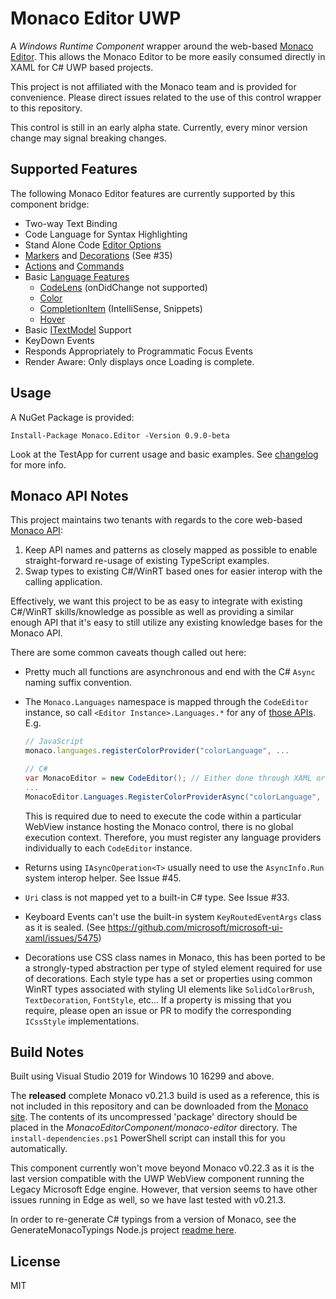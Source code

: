 Monaco Editor UWP
=================
A *Windows Runtime Component* wrapper around the web-based [Monaco Editor](https://microsoft.github.io/monaco-editor/).  This allows the Monaco Editor to be more easily consumed directly in XAML for C# UWP based projects.

This project is not affiliated with the Monaco team and is provided for convenience.  Please direct issues related to the use of this control wrapper to this repository.

This control is still in an early alpha state.  Currently, every minor version change may signal breaking changes.


Supported Features
------------------
The following Monaco Editor features are currently supported by this component bridge:

- Two-way Text Binding
- Code Language for Syntax Highlighting
- Stand Alone Code [Editor Options](https://microsoft.github.io/monaco-editor/api/interfaces/monaco.editor.ieditoroptions.html)
- [Markers](https://microsoft.github.io/monaco-editor/api/modules/monaco.editor.html#setmodelmarkers) and [Decorations](https://microsoft.github.io/monaco-editor/api/interfaces/monaco.editor.imodeldeltadecoration.html) (See #35)
- [Actions](https://microsoft.github.io/monaco-editor/api/interfaces/monaco.editor.istandalonecodeeditor.html#addaction) and [Commands](https://microsoft.github.io/monaco-editor/api/interfaces/monaco.editor.istandalonecodeeditor.html#addcommand)
- Basic [Language Features](https://code.visualstudio.com/api/language-extensions/programmatic-language-features)
  - [CodeLens](https://microsoft.github.io/monaco-editor/api/modules/monaco.languages.html#registercodelensprovider) (onDidChange not supported)
  - [Color](https://microsoft.github.io/monaco-editor/api/modules/monaco.languages.html#registercolorprovider)
  - [CompletionItem](https://microsoft.github.io/monaco-editor/api/modules/monaco.languages.html#registercompletionitemprovider) (IntelliSense, Snippets)
  - [Hover](https://microsoft.github.io/monaco-editor/api/modules/monaco.languages.html#registerhoverprovider)
- Basic [ITextModel](https://microsoft.github.io/monaco-editor/api/interfaces/monaco.editor.itextmodel.html) Support
- KeyDown Events
- Responds Appropriately to Programmatic Focus Events
- Render Aware: Only displays once Loading is complete.


Usage
-----

A NuGet Package is provided:

```
Install-Package Monaco.Editor -Version 0.9.0-beta
```

Look at the TestApp for current usage and basic examples.
See [changelog](changelog.md) for more info.


Monaco API Notes
----------------
This project maintains two tenants with regards to the core web-based [Monaco API](https://microsoft.github.io/monaco-editor/api/index.html):

  1. Keep API names and patterns as closely mapped as possible to enable straight-forward re-usage of existing TypeScript examples.
  2. Swap types to existing C#/WinRT based ones for easier interop with the calling application.

Effectively, we want this project to be as easy to integrate with existing C#/WinRT skills/knowledge as possible as well as providing a similar enough API that it's easy to still utilize any existing knowledge bases for the Monaco API.

There are some common caveats though called out here:

  - Pretty much all functions are asynchronous and end with the C# `Async` naming suffix convention.
  - The `Monaco.Languages` namespace is mapped through the `CodeEditor` instance, so call `<Editor Instance>.Languages.*` for any of [those APIs](https://microsoft.github.io/monaco-editor/api/modules/monaco.languages.html). E.g.

    ```javascript
    // JavaScript
    monaco.languages.registerColorProvider("colorLanguage", ...
    ```

    ```csharp
    // C#
    var MonacoEditor = new CodeEditor(); // Either done through XAML or elsewhere once.
    ...
    MonacoEditor.Languages.RegisterColorProviderAsync("colorLanguage", ...
    ```
    This is required due to need to execute the code within a particular WebView instance hosting the Monaco control, there is no global execution context. Therefore, you must register any language providers individually to each `CodeEditor` instance.
  - Returns using `IAsyncOperation<T>` usually need to use the `AsyncInfo.Run` system interop helper. See Issue #45.
  - `Uri` class is not mapped yet to a built-in C# type. See Issue #33.
  - Keyboard Events can't use the built-in system `KeyRoutedEventArgs` class as it is sealed. (See https://github.com/microsoft/microsoft-ui-xaml/issues/5475)
  - Decorations use CSS class names in Monaco, this has been ported to be a strongly-typed abstraction per type of styled element required for use of decorations. Each style type has a set or properties using common WinRT types associated with styling UI elements like `SolidColorBrush`, `TextDecoration`, `FontStyle`, etc... If a property is missing that you require, please open an issue or PR to modify the corresponding `ICssStyle` implementations.


Build Notes
-----------
Built using Visual Studio 2019 for Windows 10 16299 and above.

The **released** complete Monaco v0.21.3 build is used as a reference, this is not included in this repository and can be downloaded from the [Monaco site](https://microsoft.github.io/monaco-editor/).  The contents of its uncompressed 'package' directory should be placed in the *MonacoEditorComponent/monaco-editor* directory.  The `install-dependencies.ps1` PowerShell script can install this for you automatically.

This component currently won't move beyond Monaco v0.22.3 as it is the last version compatible with the UWP WebView component running the Legacy Microsoft Edge engine. However, that version seems to have other issues running in Edge as well, so we have last tested with v0.21.3.

In order to re-generate C# typings from a version of Monaco, see the GenerateMonacoTypings Node.js project [readme here](GenerateMonacoTypings/README.md).

License
-------
MIT

